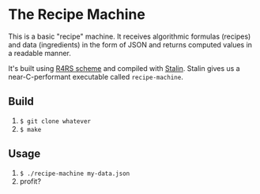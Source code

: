 # The Recipe Machine

This is a basic "recipe" machine. It receives algorithmic formulas (recipes) and data (ingredients) in the form of JSON and returns computed values in a readable manner.

It's built using [R4RS scheme](https://people.csail.mit.edu/jaffer/r4rs_toc.html) and compiled with [Stalin](https://github.com/barak/stalin). Stalin gives us a near-C-performant executable called `recipe-machine`.

## Build

1. `$ git clone whatever`
2. `$ make`

## Usage

1. `$ ./recipe-machine my-data.json`
2. profit?